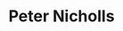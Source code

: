 ---
title: Peter Nicholls
name: Peter Nicholls
name-sort: Nicholls, Peter
totals:
- event: Brier
  games: 12
  wins: 9
  losses: 3
  inturn-total: 130
  inturn-percent: 85
  outturn-total: 95
  outturn-percent: 78
  draw-total: 90
  draw-percent: 83
  takeout-total: 135
  takeout-percent: 81
  shots-total: 225
  shots-percent: 82
- event: Trials (Men)
  games: 9
  wins: 5
  losses: 4
  inturn-total: 88
  inturn-percent: 85
  outturn-total: 64
  outturn-percent: 82
  draw-total: 50
  draw-percent: 85
  takeout-total: 102
  takeout-percent: 84
  shots-total: 152
  shots-percent: 84
years:
- year: 1994
  event: Brier
  team: MB
  position: Third
  games: 12
  wins: 9
  losses: 3
  inturn-total: 130
  inturn-percent: 85
  outturn-total: 95
  outturn-percent: 78
  draw-total: 90
  draw-percent: 83
  takeout-total: 135
  takeout-percent: 81
  shots-total: 225
  shots-percent: 82
- year: 1997
  event: Trials (Men)
  team: SMI
  position: Second
  games: 9
  wins: 5
  losses: 4
  inturn-total: 88
  inturn-percent: 85
  outturn-total: 64
  outturn-percent: 82
  draw-total: 50
  draw-percent: 85
  takeout-total: 102
  takeout-percent: 84
  shots-total: 152
  shots-percent: 84
vs:
- Abel, Clinton
- Andrews, Robert
- Arsenault, Craig
- Buckle, Andrew
- Corner, Peter
- Dobson, Brian
- Doyon, Ghislain
- Feldman, Alfred
- Folk, Rick
- Gaudet, Mike
- Gervais, Martin
- Gretzinger, Bert
- Harcourt, Doug
- Harcourt, Greg
- Harris, Tyler
- Howard, Glenn
- Howard, Russ
- Johnston, Steve
- Kalthoff, Kevin
- Lemay, Jean-Yves
- Lewis, Wayne
- Loevenmark, Phil
- Lowe, Wayne
- Lukowich, Ed
- MacKenzie, Eddie
- Maurice, Jean
- Maxie, Fred
- McClelland, John
- Middaugh, Wayne
- Noseworthy, Mark
- O'Driscoll, Frank
- O'Leary, Alan
- Patterson, Scott
- Petryk, Dan
- Petryk, Steve
- Philip, Dan
- Piggott, Steve
- Richard, Gerry
- Ryan, Pat
- Sullivan, Charles Jr
- Thomas, Rob
- Trickett, Eugene
- Walsh, Jim
- Wempe, Brian
- Bailey, Scott
- Bartlett, Don
- Burtnyk, Kerry
- Fenton, Keith
- Gould, Steve
- Hannah, Brad
- Harris, Mike
- Harrison, Neil
- Hart, Richard
- Johnston, Wade
- Karrys, George
- Kawaja, John
- MacDonald, Blake
- MacDonald, Brent
- Martin, Kevin
- McCarrel, Graeme
- Meakin, Rob
- Mitchell, Collin
- Park, Kerry
- Park, Kevin
- Perroud, Pat
- Ramcharan, Rudy
- Rogers, Les
- Ryan, Jeff
- Semen, Jerry
- Stoughton, Jeff
- Tetley, Ian
- Tresoor, Ken
- Vandenberghe, Garry
- Walchuk, Don
- Werenich, Ed
---